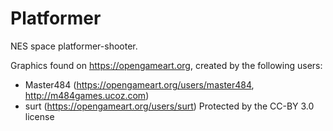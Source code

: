 # Platformer
NES space platformer-shooter.

Graphics found on  https://opengameart.org, created by the following users:
 - Master484 (https://opengameart.org/users/master484, http://m484games.ucoz.com)
 - surt (https://opengameart.org/users/surt)
Protected by the CC-BY 3.0 license